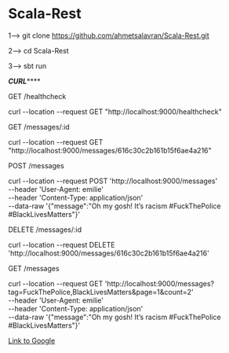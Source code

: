 # Scala-Rest

1-->  git clone https://github.com/ahmetsalavran/Scala-Rest.git

2--> cd Scala-Rest

3--> sbt run


*******CURL***********

GET  /healthcheck

curl --location --request GET "http://localhost:9000/healthcheck"

GET /messages/:id

curl --location --request GET "http://localhost:9000/messages/616c30c2b161b15f6ae4a216"

POST /messages

curl --location --request POST 'http://localhost:9000/messages' \
--header 'User-Agent: emilie' \
--header 'Content-Type: application/json' \
--data-raw '{"message":"Oh my gosh! It’s racism #FuckThePolice #BlackLivesMatters"}'

DELETE /messages/:id

curl --location --request DELETE 'http://localhost:9000/messages/616c30c2b161b15f6ae4a216'

GET /messages

curl --location --request GET 'http://localhost:9000/messages?tag=FuckThePolice,BlackLivesMatters&page=1&count=2' \
--header 'User-Agent: emilie' \
--header 'Content-Type: application/json' \
--data-raw '{"message":"Oh my gosh! It’s racism #FuckThePolice #BlackLivesMatters"}'

[Link to Google](https://www.google.com)
